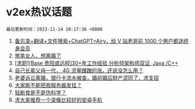 # v2ex热议话题

`最后更新时间：2023-11-14 10:17:36 +0800`

1. [备忘录+翻译+文件搜索+ChatGPT=Airy，给 V 站老哥前 1000 个用户都送终身会员](https://www.v2ex.com/t/991541)
1. [煞笔女人，想离婚了](https://www.v2ex.com/t/991508)
1. [[求职][Base 贵阳或远程]30+年工作经验,分析师架构师双证, Java /C++](https://www.v2ex.com/t/991415)
1. [自己长辈父母一代， 4G 流量蹭蹭的涨，还说没怎么用？](https://www.v2ex.com/t/991517)
1. [老婆诉讼离婚，银行卡流水被查，婚前婚后财产混同了，求支招](https://www.v2ex.com/t/991559)
1. [大家能不能把我服务器发挂？](https://www.v2ex.com/t/991398)
1. [轻断食是不是伪科学？](https://www.v2ex.com/t/991525)
1. [求大家推荐一个录像比较好的安卓手机](https://www.v2ex.com/t/991489)

